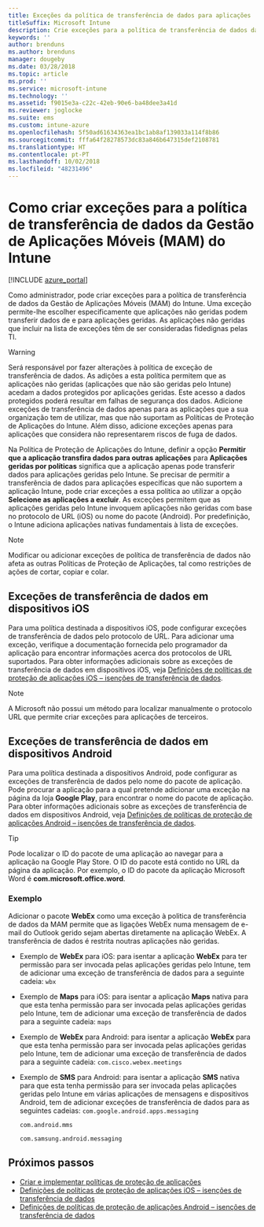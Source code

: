 ```yaml
---
title: Exceções da política de transferência de dados para aplicações
titleSuffix: Microsoft Intune
description: Crie exceções para a política de transferência de dados da Gestão de Aplicações Móveis (MAM) do Intune.
keywords: ''
author: brenduns
ms.author: brenduns
manager: dougeby
ms.date: 03/28/2018
ms.topic: article
ms.prod: ''
ms.service: microsoft-intune
ms.technology: ''
ms.assetid: f9015e3a-c22c-42eb-90e6-ba48dee3a41d
ms.reviewer: joglocke
ms.suite: ems
ms.custom: intune-azure
ms.openlocfilehash: 5f50ad61634363ea1bc1ab8af139033a114f8b86
ms.sourcegitcommit: fffa64f28278573dc83a846b647315def2108781
ms.translationtype: HT
ms.contentlocale: pt-PT
ms.lasthandoff: 10/02/2018
ms.locfileid: "48231496"
---
```

# <a name="how-to-create-exceptions-to-the-intune-mobile-application-management-mam-data-transfer-policy"></a>Como criar exceções para a política de transferência de dados da Gestão de Aplicações Móveis (MAM) do Intune

[!INCLUDE [azure_portal](./includes/azure_portal.md)]

Como administrador, pode criar exceções para a política de transferência de dados da Gestão de Aplicações Móveis (MAM) do Intune. Uma exceção permite-lhe escolher especificamente que aplicações não geridas podem transferir dados de e para aplicações geridas. As aplicações não geridas que incluir na lista de exceções têm de ser consideradas fidedignas pelas TI. 

>[!WARNING] 
> Será responsável por fazer alterações à política de exceção de transferência de dados. As adições a esta política permitem que as aplicações não geridas (aplicações que não são geridas pelo Intune) acedam a dados protegidos por aplicações geridas. Este acesso a dados protegidos poderá resultar em falhas de segurança dos dados. Adicione exceções de transferência de dados apenas para as aplicações que a sua organização tem de utilizar, mas que não suportam as Políticas de Proteção de Aplicações do Intune. Além disso, adicione exceções apenas para aplicações que considera não representarem riscos de fuga de dados.

Na Política de Proteção de Aplicações do Intune, definir a opção **Permitir que a aplicação transfira dados para outras aplicações** para **Aplicações geridas por políticas** significa que a aplicação apenas pode transferir dados para aplicações geridas pelo Intune. Se precisar de permitir a transferência de dados para aplicações específicas que não suportem a aplicação Intune, pode criar exceções a essa política ao utilizar a opção **Selecione as aplicações a excluir**. As exceções permitem que as aplicações geridas pelo Intune invoquem aplicações não geridas com base no protocolo de URL (iOS) ou nome do pacote (Android). Por predefinição, o Intune adiciona aplicações nativas fundamentais à lista de exceções. 

> [!NOTE]
> Modificar ou adicionar exceções de política de transferência de dados não afeta as outras Políticas de Proteção de Aplicações, tal como restrições de ações de cortar, copiar e colar. 

## <a name="ios-data-transfer-exceptions"></a>Exceções de transferência de dados em dispositivos iOS
Para uma política destinada a dispositivos iOS, pode configurar exceções de transferência de dados pelo protocolo de URL. Para adicionar uma exceção, verifique a documentação fornecida pelo programador da aplicação para encontrar informações acerca dos protocolos de URL suportados. Para obter informações adicionais sobre as exceções de transferência de dados em dispositivos iOS, veja [Definições de políticas de proteção de aplicações iOS – isenções de transferência de dados](app-protection-policy-settings-ios.md#data-transfer-exemptions).

> [!NOTE]
> A Microsoft não possui um método para localizar manualmente o protocolo URL que permite criar exceções para aplicações de terceiros. 

## <a name="android-data-transfer-exceptions"></a>Exceções de transferência de dados em dispositivos Android
Para uma política destinada a dispositivos Android, pode configurar as exceções de transferência de dados pelo nome do pacote de aplicação. Pode procurar a aplicação para a qual pretende adicionar uma exceção na página da loja **Google Play**, para encontrar o nome do pacote de aplicação. Para obter informações adicionais sobre as exceções de transferência de dados em dispositivos Android, veja [Definições de políticas de proteção de aplicações Android – isenções de transferência de dados](app-protection-policy-settings-android.md#data-transfer-exemptions).


>[!TIP]
> Pode localizar o ID do pacote de uma aplicação ao navegar para a aplicação na Google Play Store. O ID do pacote está contido no URL da página da aplicação. Por exemplo, o ID do pacote da aplicação Microsoft Word é **com.microsoft.office.word**.

### <a name="example"></a>Exemplo
Adicionar o pacote **WebEx** como uma exceção à politica de transferência de dados da MAM permite que as ligações WebEx numa mensagem de e-mail do Outlook gerido sejam abertas diretamente na aplicação WebEx. A transferência de dados é restrita noutras aplicações não geridas.

- Exemplo de **WebEx** para iOS: para isentar a aplicação **WebEx** para ter permissão para ser invocada pelas aplicações geridas pelo Intune, tem de adicionar uma exceção de transferência de dados para a seguinte cadeia: <code>wbx</code>
    
 - Exemplo de **Maps** para iOS: para isentar a aplicação **Maps** nativa para que esta tenha permissão para ser invocada pelas aplicações geridas pelo Intune, tem de adicionar uma exceção de transferência de dados para a seguinte cadeia: <code>maps</code>

- Exemplo de **WebEx** para Android: para isentar a aplicação **WebEx** para que esta tenha permissão para ser invocada pelas aplicações geridas pelo Intune, tem de adicionar uma exceção de transferência de dados para a seguinte cadeia: <code>com.cisco.webex.meetings</code>
    
- Exemplo de **SMS** para Android: para isentar a aplicação **SMS** nativa para que esta tenha permissão para ser invocada pelas aplicações geridas pelo Intune em várias aplicações de mensagens e dispositivos Android, tem de adicionar exceções de transferência de dados para as seguintes cadeias: 
    <code>com.google.android.apps.messaging</code>
    
    <code>com.android.mms</code>
    
    <code>com.samsung.android.messaging</code>

## <a name="next-steps"></a>Próximos passos

- [Criar e implementar políticas de proteção de aplicações](app-protection-policies.md)
- [Definições de políticas de proteção de aplicações iOS – isenções de transferência de dados](app-protection-policy-settings-ios.md#data-transfer-exemptions)
- [Definições de políticas de proteção de aplicações Android – isenções de transferência de dados](app-protection-policy-settings-android.md#data-transfer-exemptions)
